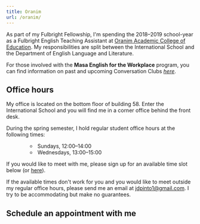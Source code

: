```yaml
---
title: Oranim
url: /oranim/
---
```


As part of my Fulbright Fellowship, I'm spending the 2018–2019 school-year as a Fulbright English Teaching Assistant at [Oranim Academic College of Education](http://www.oranim.ac.il/). My responsibilities are split between the International School and the Department of English Language and Literature.

For those involved with the **Masa English for the Workplace** program, you can find information on past and upcoming Conversation Clubs [*here*](/oranim/conversationclub/).


## Office hours

My office is located on the bottom floor of building 58. Enter the International School and you will find me in a corner office behind the front desk.

During the spring semester, I hold regular student office hours at the following times:

<ul style="text-indent:40px; list-style: circle inside;">
  <li>Sundays, 12:00–14:00</li>
  <li>Wednesdays, 13:00–15:00</li>
</ul>

If you would like to meet with me, please sign up for an available time slot below (or [here](https://calendly.com/juanpinto)).

If the available times don't work for you and you would like to meet outside my regular office hours, please send me an email at [jdpinto1@gmail.com](mailto:jdpinto1@gmail.com). I try to be accommodating but make no guarantees.


## Schedule an appointment with me

<!-- Calendly inline widget begin -->
<div class="calendly-inline-widget" data-url="https://calendly.com/juanpinto/30min" style="min-width:320px;height:650px;"></div>
<script type="text/javascript" src="https://assets.calendly.com/assets/external/widget.js"></script>
<!-- Calendly inline widget end -->
